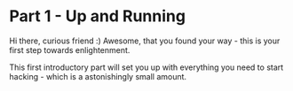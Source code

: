 # Part 1 - Up and Running

Hi there, curious friend :) Awesome, that you found your way - this is your first step towards enlightenment.

This first introductory part will set you up with everything you need to start hacking - which is a astonishingly small amount.
